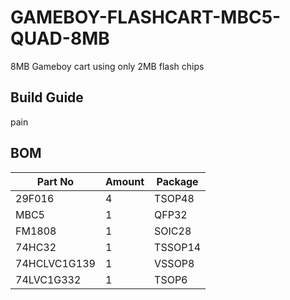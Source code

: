 # GAMEBOY-FLASHCART-MBC5-QUAD-8MB
8MB Gameboy cart using only 2MB flash chips

## Build Guide

pain

## BOM

| Part No | Amount | Package |
| ------- | ------ | ------- |
| 29F016 | 4 | TSOP48 |
| MBC5 | 1 | QFP32 |
| FM1808 | 1 | SOIC28 |
| 74HC32 | 1 | TSSOP14 |
| 74HCLVC1G139 | 1 | VSSOP8 |
| 74LVC1G332 | 1 | TSOP6 |
